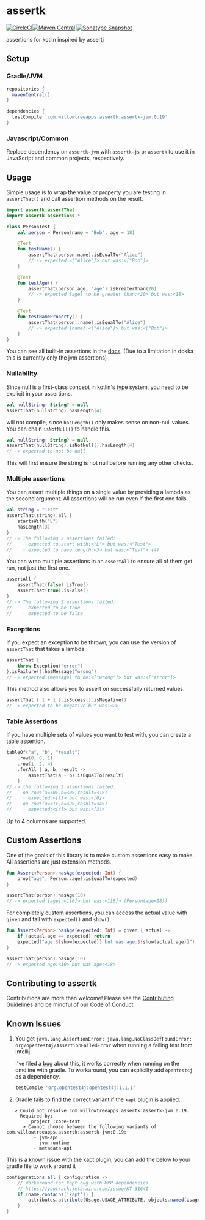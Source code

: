 # assertk

[![CircleCI](https://circleci.com/gh/willowtreeapps/assertk.svg?style=svg)](https://circleci.com/gh/willowtreeapps/assertk)[![Maven Central](https://img.shields.io/maven-central/v/com.willowtreeapps.assertk/assertk.svg)](https://search.maven.org/search?q=g:com.willowtreeapps.assertk)
[![Sonatype Snapshot](https://img.shields.io/nexus/s/https/oss.sonatype.org/com.willowtreeapps.assertk/assertk.svg)](https://oss.sonatype.org/content/repositories/snapshots/com/willowtreeapps/assertk)

assertions for kotlin inspired by assertj

## Setup

### Gradle/JVM

```groovy
repositories {
  mavenCentral()
}

dependencies {
  testCompile 'com.willowtreeapps.assertk:assertk-jvm:0.19'
}
```

### Javascript/Common

Replace dependency on `assertk-jvm` with `assertk-js` or `assertk` to use it in JavaScript and common projects,
respectively.

## Usage

Simple usage is to wrap the value or property you are testing in `assertThat()` and call assertion methods on the result.

```kotlin
import assertk.assertThat
import assertk.assertions.*

class PersonTest {
    val person = Person(name = "Bob", age = 18)

    @Test
    fun testName() {
        assertThat(person.name).isEqualTo("Alice")
        // -> expected:<["Alice"]> but was:<["Bob"]>
    }

    @Test
    fun testAge() {
        assertThat(person.age, "age").isGreaterThan(20)
        // -> expected [age] to be greater than:<20> but was:<18>
    }

    @Test
    fun testNameProperty() {
        assertThat(person::name).isEqualTo("Alice")
        // -> expected [name]:<["Alice"]> but was:<["Bob"]>
    }
}
```

You can see all built-in assertions in the [docs](https://willowtreeapps.github.io/assertk/javadoc/assertk.assertions/index.html).
(Due to a limitation in dokka this is currently only the jvm assertions)

### Nullability
Since null is a first-class concept in kotlin's type system, you need to be explicit in your assertions.

```kotlin
val nullString: String? = null
assertThat(nullString).hasLength(4)
```
will not compile, since `hasLength()` only makes sense on non-null values. You can chain `isNotNull()` to handle this.

```kotlin
val nullString: String? = null
assertThat(nullString).isNotNull().hasLength(4)
// -> expected to not be null
```
This will first ensure the string is not null before running any other checks.

### Multiple assertions

You can assert multiple things on a single value by providing a lambda as the second argument. All assertions will be
run even if the first one fails.

```kotlin
val string = "Test"
assertThat(string).all {
    startsWith("L")
    hasLength(3)
}
// -> The following 2 assertions failed:
//    - expected to start with:<"L"> but was:<"Test">
//    - expected to have length:<3> but was:<"Test"> (4)
```

You can wrap multiple assertions in an `assertAll` to ensure all of them get run, not just the first one.

```kotlin
assertAll {
    assertThat(false).isTrue()
    assertThat(true).isFalse()
}
// -> The following 2 assertions failed:
//    - expected to be true
//    - expected to be false
```

### Exceptions

If you expect an exception to be thrown, you can use the version of `assertThat` that takes a lambda.

```kotlin
assertThat {
    throw Exception("error")
}.isFailure().hasMessage("wrong")
// -> expected [message] to be:<["wrong"]> but was:<["error"]>
```

This method also allows you to assert on successfully returned values.
```kotlin
assertThat { 1 + 1 }.isSucess().isNegative()
// -> expected to be negative but was:<2>
```

### Table Assertions

If you have multiple sets of values you want to test with, you can create a table assertion.

```kotlin
tableOf("a", "b", "result")
    .row(0, 0, 1)
    .row(1, 2, 4)
    .forAll { a, b, result ->
        assertThat(a + b).isEqualTo(result)
    }
// -> the following 2 assertions failed:
//    on row:(a=<0>,b=<0>,result=<1>)
//    - expected:<[1]> but was:<[0]>
//    on row:(a=<1>,b=<2>,result=<4>)
//    - expected:<[4]> but was:<[3]>
```

Up to 4 columns are supported.

## Custom Assertions

One of the goals of this library is to make custom assertions easy to make. All assertions are just extension methods.

```kotlin
fun Assert<Person>.hasAge(expected: Int) {
    prop("age", Person::age).isEqualTo(expected)
}

assertThat(person).hasAge(10)
// -> expected [age]:<1[0]> but was:<1[8]> (Person(age=18))
```

For completely custom assertions, you can access the actual value with `given` and fail with `expected()` and `show()`.

```kotlin
fun Assert<Person>.hasAge(expected: Int) = given { actual ->
    if (actual.age == expected) return
    expected("age:${show(expected)} but was age:${show(actual.age)}")
}

assertThat(person).hasAge(10)
// -> expected age:<10> but was age:<18>
```

## Contributing to assertk
Contributions are more than welcome! Please see the [Contributing Guidelines](https://github.com/willowtreeapps/assertk/blob/master/Contributing.md) and be mindful of our [Code of Conduct](https://github.com/willowtreeapps/assertk/blob/master/code-of-conduct.md).

## Known Issues

1. You get `java.lang.AssertionError: java.lang.NoClassDefFoundError: org/opentest4j/AssertionFailedError` when running a failing test from intellij.

    I've filed a [bug](https://youtrack.jetbrains.com/issue/IDEA-214533) about this, it works correctly when running on the cmdline with gradle. To workaround, you can explicilty add `opentest4j` as a dependency.

   ```groovy
   testComple 'org.opentest4j:opentest4j:1.1.1'
   ```

2. Gradle fails to find the correct variant if the `kapt` plugin is applied:
```
   > Could not resolve com.willowtreeapps.assertk:assertk-jvm:0.19.
     Required by:
         project :core-test
      > Cannot choose between the following variants of com.willowtreeapps.assertk:assertk-jvm:0.19:
          - jvm-api
          - jvm-runtime
          - metadata-api
```
This is a [known issue](https://youtrack.jetbrains.com/issue/KT-31641) with the kapt plugin, you can add the below to your gradle file to work around it
```groovy
configurations.all { configuration ->
    // Workaround for kapt bug with MPP dependencies
    // https://youtrack.jetbrains.com/issue/KT-31641
    if (name.contains('kapt')) {
        attributes.attribute(Usage.USAGE_ATTRIBUTE, objects.named(Usage.class, Usage.JAVA_RUNTIME))
    }
}
```
